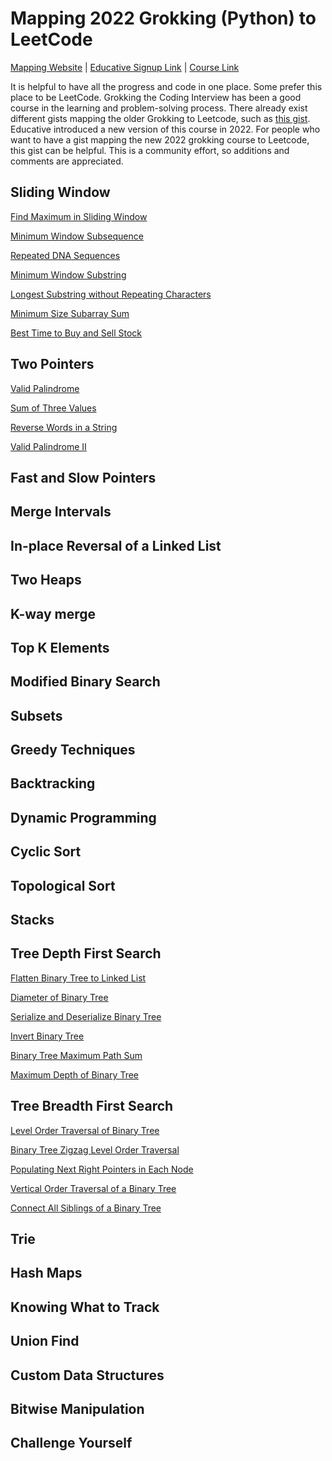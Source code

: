 # Mapping 2022 Grokking (Python) to LeetCode

[Mapping Website](https://navidre.github.io/new_grokking_to_leetcode/) | [Educative Signup Link](https://educative.io/signup?referralCode=nrezaeis-xVMKDGxYl5P) | [Course Link](https://www.educative.io/courses/grokking-coding-interview-patterns-python?referralCode=nrezaeis-xVMKDGxYl5P)

It is helpful to have all the progress and code in one place. Some prefer this place to be LeetCode. 
Grokking the Coding Interview has been a good course in the learning and problem-solving process. 
There already exist different gists mapping the older Grokking to Leetcode, such as [this gist](https://gist.github.com/tykurtz/3548a31f673588c05c89f9ca42067bc4).
Educative introduced a new version of this course in 2022. For people who want to have a gist mapping the new 2022 grokking
course to Leetcode, this gist can be helpful. This is a community effort, so additions and comments are appreciated.

## Sliding Window
[Find Maximum in Sliding Window](https://leetcode.com/problems/sliding-window-maximum/)

[Minimum Window Subsequence](https://leetcode.com/problems/minimum-window-substring/)

[Repeated DNA Sequences](https://leetcode.com/problems/repeated-dna-sequences/)

[Minimum Window Substring](https://leetcode.com/problems/minimum-window-substring/)

[Longest Substring without Repeating Characters](https://leetcode.com/problems/longest-substring-without-repeating-characters/)

[Minimum Size Subarray Sum](https://leetcode.com/problems/minimum-size-subarray-sum/)

[Best Time to Buy and Sell Stock](https://leetcode.com/problems/best-time-to-buy-and-sell-stock/)

## Two Pointers
[Valid Palindrome](https://leetcode.com/problems/valid-palindrome/)

[Sum of Three Values](https://leetcode.com/problems/3sum-closest/)

[Reverse Words in a String](https://leetcode.com/problems/reverse-words-in-a-string/)

[Valid Palindrome II](https://leetcode.com/problems/valid-palindrome-ii/solutions/1861656/official-solution/)

## Fast and Slow Pointers

## Merge Intervals

## In-place Reversal of a Linked List

## Two Heaps

## K-way merge

## Top K Elements

## Modified Binary Search

## Subsets

## Greedy Techniques

## Backtracking 

## Dynamic Programming

## Cyclic Sort

## Topological Sort

## Stacks

## Tree Depth First Search
[Flatten Binary Tree to Linked List](https://leetcode.com/problems/flatten-binary-tree-to-linked-list/)

[Diameter of Binary Tree](https://leetcode.com/problems/diameter-of-binary-tree/)

[Serialize and Deserialize Binary Tree](https://leetcode.com/problems/serialize-and-deserialize-binary-tree/)

[Invert Binary Tree](https://leetcode.com/problems/invert-binary-tree/)

[Binary Tree Maximum Path Sum](https://leetcode.com/problems/binary-tree-maximum-path-sum/)

[Maximum Depth of Binary Tree](https://leetcode.com/problems/maximum-depth-of-binary-tree/)

## Tree Breadth First Search
[Level Order Traversal of Binary Tree](https://leetcode.com/problems/binary-tree-level-order-traversal/)

[Binary Tree Zigzag Level Order Traversal](https://leetcode.com/problems/binary-tree-zigzag-level-order-traversal/)

[Populating Next Right Pointers in Each Node](https://leetcode.com/problems/populating-next-right-pointers-in-each-node/)

[Vertical Order Traversal of a Binary Tree](https://leetcode.com/problems/vertical-order-traversal-of-a-binary-tree/)

[Connect All Siblings of a Binary Tree](https://leetcode.com/problems/populating-next-right-pointers-in-each-node/)

## Trie

## Hash Maps

## Knowing What to Track

## Union Find

## Custom Data Structures

## Bitwise Manipulation

## Challenge Yourself



